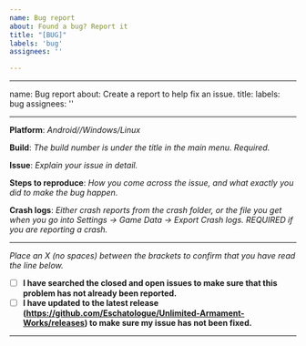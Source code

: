 ```yaml
---
name: Bug report
about: Found a bug? Report it
title: "[BUG]"
labels: 'bug'
assignees: ''

---
```


---
name: Bug report
about: Create a report to help fix an issue.
title: 
labels: bug
assignees: ''

---

**Platform**: *Android//Windows/Linux*

**Build**: *The build number is under the title in the main menu. Required.*

**Issue**: *Explain your issue in detail.*

**Steps to reproduce**: *How you come across the issue, and what exactly you did to make the bug happen.*

**Crash logs**: *Either crash reports from the crash folder, or the file you get when you go into Settings -> Game Data -> Export Crash logs. REQUIRED if you are reporting a crash.*

---
*Place an X (no spaces) between the brackets to confirm that you have read the line below.*  
- [ ] **I have searched the closed and open issues to make sure that this problem has not already been reported.**
- [ ] **I have updated to the latest release (https://github.com/Eschatologue/Unlimited-Armament-Works/releases) to make sure my issue has not been fixed.**
---
